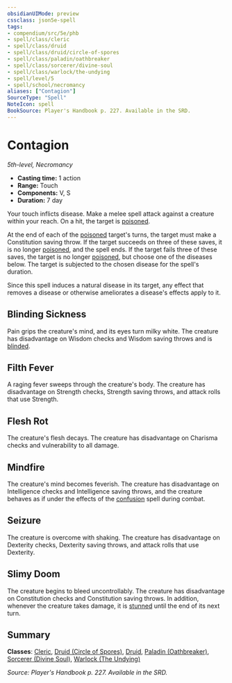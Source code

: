 ```yaml
---
obsidianUIMode: preview
cssclass: json5e-spell
tags:
- compendium/src/5e/phb
- spell/class/cleric
- spell/class/druid
- spell/class/druid/circle-of-spores
- spell/class/paladin/oathbreaker
- spell/class/sorcerer/divine-soul
- spell/class/warlock/the-undying
- spell/level/5
- spell/school/necromancy
aliases: ["Contagion"]
SourceType: "Spell"
NoteIcon: spell
BookSource: Player's Handbook p. 227. Available in the SRD.
---
```

# Contagion
*5th-level, Necromancy*  

- **Casting time:** 1 action
- **Range:** Touch
- **Components:** V, S
- **Duration:** 7 day

Your touch inflicts disease. Make a melee spell attack against a creature within your reach. On a hit, the target is [poisoned](/3-Mechanics/CLI/rules/conditions.md#poisoned).

At the end of each of the [poisoned](/3-Mechanics/CLI/rules/conditions.md#poisoned) target's turns, the target must make a Constitution saving throw. If the target succeeds on three of these saves, it is no longer [poisoned](/3-Mechanics/CLI/rules/conditions.md#poisoned), and the spell ends. If the target fails three of these saves, the target is no longer [poisoned](/3-Mechanics/CLI/rules/conditions.md#poisoned), but choose one of the diseases below. The target is subjected to the chosen disease for the spell's duration.

Since this spell induces a natural disease in its target, any effect that removes a disease or otherwise ameliorates a disease's effects apply to it.

## Blinding Sickness

Pain grips the creature's mind, and its eyes turn milky white. The creature has disadvantage on Wisdom checks and Wisdom saving throws and is [blinded](/3-Mechanics/CLI/rules/conditions.md#blinded).

## Filth Fever

A raging fever sweeps through the creature's body. The creature has disadvantage on Strength checks, Strength saving throws, and attack rolls that use Strength.

## Flesh Rot

The creature's flesh decays. The creature has disadvantage on Charisma checks and vulnerability to all damage.

## Mindfire

The creature's mind becomes feverish. The creature has disadvantage on Intelligence checks and Intelligence saving throws, and the creature behaves as if under the effects of the [confusion](/3-Mechanics/CLI/spells/confusion.md) spell during combat.

## Seizure

The creature is overcome with shaking. The creature has disadvantage on Dexterity checks, Dexterity saving throws, and attack rolls that use Dexterity.

## Slimy Doom

The creature begins to bleed uncontrollably. The creature has disadvantage on Constitution checks and Constitution saving throws. In addition, whenever the creature takes damage, it is [stunned](/3-Mechanics/CLI/rules/conditions.md#stunned) until the end of its next turn.

## Summary

**Classes**: [Cleric](/3-Mechanics/CLI/classes/cleric.md), [Druid (Circle of Spores)](/3-Mechanics/CLI/classes/druid-circle-of-spores-tce.md), [Druid](/3-Mechanics/CLI/classes/druid.md), [Paladin (Oathbreaker)](/3-Mechanics/CLI/classes/paladin-oathbreaker.md), [Sorcerer (Divine Soul)](/3-Mechanics/CLI/classes/sorcerer-divine-soul-xge.md), [Warlock (The Undying)](/3-Mechanics/CLI/classes/warlock-the-undying-scag.md)

*Source: Player's Handbook p. 227. Available in the SRD.*